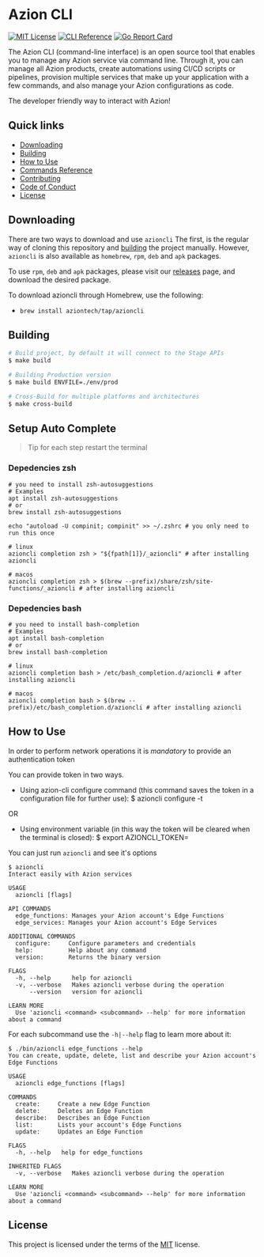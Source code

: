 # Azion CLI
[![MIT License](https://img.shields.io/badge/license-MIT-green.svg)](LICENSE)
[![CLI Reference](https://img.shields.io/badge/cli-reference-green.svg)](https://github.com/aziontech/azion-cli/wiki/azioncli)
[![Go Report Card](https://goreportcard.com/badge/github.com/aziontech/azion-cli)](https://goreportcard.com/report/github.com/aziontech/azion-cli)


The Azion CLI (command-line interface) is an open source tool that enables you to manage any Azion service via command line. Through it, you can manage all Azion products, create automations using CI/CD scripts or pipelines, provision multiple services that make up your application with a few commands, and also manage your Azion configurations as code.

The developer friendly way to interact with Azion!

## Quick links
* [Downloading](#downloading)
* [Building](#building)
* [How to Use](#How-to-Use)
* [Commands Reference](https://github.com/aziontech/azion-cli/wiki/azioncli)
* [Contributing](CONTRIBUTING.md)
* [Code of Conduct](CODE_OF_CONDUCT.md)
* [License](#License)


## Downloading

There are two ways to download and use `azioncli`
The first, is the regular way of cloning this repository and [building](#building) the project manually. 
However, `azioncli` is also available as `homebrew`, `rpm`, `deb` and `apk` packages. 

To use `rpm`, `deb` and `apk` packages, please visit our [releases](https://github.com/aziontech/azion-cli/releases) page, and download the desired package. 

To download azioncli through Homebrew, use the following:
* `brew install aziontech/tap/azioncli`


## Building

```sh
# Build project, by default it will connect to the Stage APIs
$ make build

# Building Production version
$ make build ENVFILE=./env/prod

# Cross-Build for multiple platforms and architectures
$ make cross-build
```

## Setup Auto Complete
> Tip for each step restart the terminal

### Depedencies zsh
```shell
# you need to install zsh-autosuggestions
# Examples
apt install zsh-autosuggestions
# or 
brew install zsh-autosuggestions

echo "autoload -U compinit; compinit" >> ~/.zshrc # you only need to run this once

# linux
azioncli completion zsh > "${fpath[1]}/_azioncli" # after installing azioncli

# macos
azioncli completion zsh > $(brew --prefix)/share/zsh/site-functions/_azioncli # after installing azioncli
```

### Depedencies bash
```shell
# you need to install bash-completion
# Examples
apt install bash-completion
# or 
brew install bash-completion

# linux
azioncli completion bash > /etc/bash_completion.d/azioncli # after installing azioncli

# macos
azioncli completion bash > $(brew --prefix)/etc/bash_completion.d/azioncli # after installing azioncli
```

## How to Use

In order to perform network operations it is *mandatory* to provide an authentication token

You can provide token in two ways.
* Using azion-cli configure command (this command saves the token in a configuration file for further use):
$ azioncli configure -t <authentication token>

OR

* Using environment variable (in this way the token will be cleared when the terminal is closed):
$ export AZIONCLI_TOKEN=<authentication token>


You can just run `azioncli` and see it's options

```text
$ azioncli
Interact easily with Azion services

USAGE
  azioncli [flags]

API COMMANDS
  edge_functions: Manages your Azion account's Edge Functions
  edge_services: Manages your Azion account's Edge Services

ADDITIONAL COMMANDS
  configure:     Configure parameters and credentials
  help:          Help about any command
  version:       Returns the binary version

FLAGS
  -h, --help      help for azioncli
  -v, --verbose   Makes azioncli verbose during the operation
      --version   version for azioncli

LEARN MORE
  Use 'azioncli <command> <subcommand> --help' for more information about a command
```

For each subcommand use the `-h|--help` flag to learn more about it:

```text
$ ./bin/azioncli edge_functions --help
You can create, update, delete, list and describe your Azion account's Edge Functions

USAGE
  azioncli edge_functions [flags]

COMMANDS
  create:     Create a new Edge Function
  delete:     Deletes an Edge Function
  describe:   Describes an Edge Function
  list:       Lists your account's Edge Functions
  update:     Updates an Edge Function

FLAGS
  -h, --help   help for edge_functions

INHERITED FLAGS
  -v, --verbose   Makes azioncli verbose during the operation

LEARN MORE
  Use 'azioncli <command> <subcommand> --help' for more information about a command
```

## License

This project is licensed under the terms of the [MIT](LICENSE) license.


